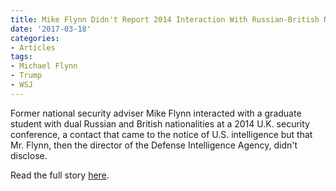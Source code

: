 ```yaml
---
title: Mike Flynn Didn't Report 2014 Interaction With Russian-British National
date: '2017-03-18'
categories:
- Articles
tags:
- Michael Flynn
- Trump
- WSJ
---
```

Former national security adviser Mike Flynn interacted with a graduate student with dual Russian and British nationalities at a 2014 U.K. security conference, a contact that came to the notice of U.S. intelligence but that Mr. Flynn, then the director of the Defense Intelligence Agency, didn't disclose.

Read the full story [here](https://t.co/3kdoyNbzIN).